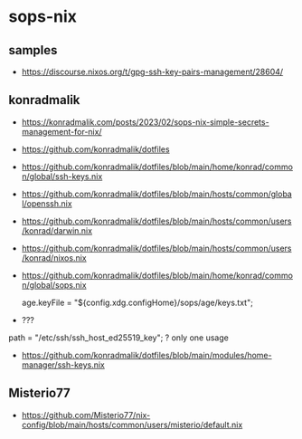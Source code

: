 # sops-nix

## samples

* https://discourse.nixos.org/t/gpg-ssh-key-pairs-management/28604/

## konradmalik

* https://konradmalik.com/posts/2023/02/sops-nix-simple-secrets-management-for-nix/
* https://github.com/konradmalik/dotfiles
* https://github.com/konradmalik/dotfiles/blob/main/home/konrad/common/global/ssh-keys.nix
* https://github.com/konradmalik/dotfiles/blob/main/hosts/common/global/openssh.nix
* https://github.com/konradmalik/dotfiles/blob/main/hosts/common/users/konrad/darwin.nix
* https://github.com/konradmalik/dotfiles/blob/main/hosts/common/users/konrad/nixos.nix

* https://github.com/konradmalik/dotfiles/blob/main/home/konrad/common/global/sops.nix

    age.keyFile = "${config.xdg.configHome}/sops/age/keys.txt";


* ???

path = "/etc/ssh/ssh_host_ed25519_key";
? only one usage

* https://github.com/konradmalik/dotfiles/blob/main/modules/home-manager/ssh-keys.nix

## Misterio77

* https://github.com/Misterio77/nix-config/blob/main/hosts/common/users/misterio/default.nix
